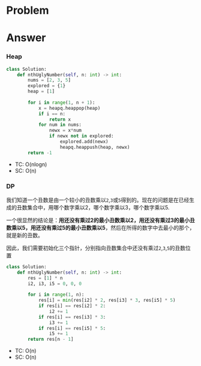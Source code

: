 # Problem

# Answer
### Heap
```python
class Solution:
    def nthUglyNumber(self, n: int) -> int:
        nums = [2, 3, 5]
        explored = {1}
        heap = [1]
        
        for i in range(1, n + 1):
            x = heapq.heappop(heap)
            if i == n:
                return x
            for num in nums:
                newx = x*num
                if newx not in explored:
                    explored.add(newx)
                    heapq.heappush(heap, newx)
        return -1
```
- TC: O(nlogn)
- SC: O(n)

### DP
我们知道一个丑数是由一个较小的丑数乘以`2`,`3`或`5`得到的。现在的问题是在已经生成的丑数集合中，用哪个数字乘以2，哪个数字乘以3，哪个数字乘以5.

一个很显然的结论是：**用还没有乘过2的最小丑数乘以2，用还没有乘过3的最小丑数乘以5，用还没有乘过5的最小丑数乘以5**，然后在所得的数字中去最小的那个，就是新的丑数。

因此，我们需要初始化三个指针，分别指向丑数集合中还没有乘过`2`,`3`,`5`的丑数位置

```python
class Solution:
    def nthUglyNumber(self, n: int) -> int:
        res = [1] * n
        i2, i3, i5 = 0, 0, 0
        
        for i in range(1, n):
            res[i] = min(res[i2] * 2, res[i3] * 3, res[i5] * 5)
            if res[i] == res[i2] * 2:
                i2 += 1
            if res[i] == res[i3] * 3:
                i3 += 1
            if res[i] == res[i5] * 5:
                i5 += 1
        return res[n - 1]
```
- TC: O(n)
- SC: O(n)